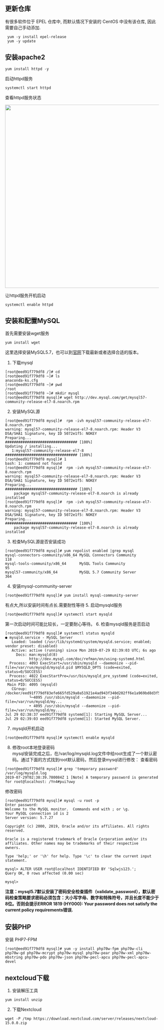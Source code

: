 ## 更新仓库
有很多软件位于 EPEL 仓库中, 而默认情况下安装的 CentOS 中没有该仓库, 因此需要自己手动添加.

```shell
 yum -y install epel-release
 yum -y update
```


## 安装apache2

```shell
yum install httpd -y
```  
启动httpd服务 
```shell
systemctl start httpd
```


查看httpd服务状态  

<img src="http://wujiashuaitupiancunchu.oss-cn-shanghai.aliyuncs.com/jupyter_notebook_img/vxa0gfyatq.png" width="600px" />  

让httpd服务开机启动

```shell
systemctl enable httpd
```


## 安装和配置MySQL
首先需要安装wget服务

```shell
yum install wget
```


这里选择安装MySQL5.7，也可以到[官网](https://dev.mysql.com/downloads/repo/yum/)下载最新或者选择合适的版本。
1. 下载mysql

```shell
[root@eed91f779df8 /]# cd
[root@eed91f779df8 ~]# ls
anaconda-ks.cfg
[root@eed91f779df8 ~]# pwd
/root
[root@eed91f779df8 ~]# mkdir mysql
[root@eed91f779df8 mysql]# wget http://dev.mysql.com/get/mysql57-community-release-el7-8.noarch.rpm
```


2. 安装MySQL源

```shell
[root@eed91f779df8 mysql]#  rpm -ivh mysql57-community-release-el7-8.noarch.rpm
warning: mysql57-community-release-el7-8.noarch.rpm: Header V3 DSA/SHA1 Signature, key ID 5072e1f5: NOKEY
Preparing...                          ################################# [100%]
Updating / installing...
   1:mysql57-community-release-el7-8  ################################# [100%]
[root@eed91f779df8 mysql]# 1
bash: 1: command not found
[root@eed91f779df8 mysql]#  rpm -ivh mysql57-community-release-el7-8.noarch.rpm
warning: mysql57-community-release-el7-8.noarch.rpm: Header V3 DSA/SHA1 Signature, key ID 5072e1f5: NOKEY
Preparing...                          ################################# [100%]
	package mysql57-community-release-el7-8.noarch is already installed
[root@eed91f779df8 mysql]#  rpm -ivh mysql57-community-release-el7-8.noarch.rpm
warning: mysql57-community-release-el7-8.noarch.rpm: Header V3 DSA/SHA1 Signature, key ID 5072e1f5: NOKEY
Preparing...                          ################################# [100%]
	package mysql57-community-release-el7-8.noarch is already installed

```


3. 检查MySQL源是否安装成功

```shell
[root@eed91f779df8 mysql]# yum repolist enabled |grep mysql
mysql-connectors-community/x86_64 MySQL Connectors Community                118
mysql-tools-community/x86_64      MySQL Tools Community                      95
mysql57-community/x86_64          MySQL 5.7 Community Server                364
```


4. 安装mysql-community-server

```
[root@eed91f779df8 mysql]# yum install mysql-community-server
```


有点大,所以安装时间有点长.需要耐性等待
5. 启动mysqld服务

```shell
[root@eed91f779df8 mysql]# systemctl start mysqld
```


第一次启动时间可能比较长，一定要耐心等待。
6. 检查mysqld服务是否启动

```shell
[root@eed91f779df8 mysql]# systemctl status mysqld
● mysqld.service - MySQL Server
   Loaded: loaded (/usr/lib/systemd/system/mysqld.service; enabled; vendor preset: disabled)
   Active: active (running) since Mon 2019-07-29 02:39:03 UTC; 6s ago
     Docs: man:mysqld(8)
           http://dev.mysql.com/doc/refman/en/using-systemd.html
  Process: 4093 ExecStart=/usr/sbin/mysqld --daemonize --pid-file=/var/run/mysqld/mysqld.pid $MYSQLD_OPTS (code=exited, status=0/SUCCESS)
  Process: 4022 ExecStartPre=/usr/bin/mysqld_pre_systemd (code=exited, status=0/SUCCESS)
 Main PID: 4095 (mysqld)
   CGroup: /docker/eed91f779df83efe665fd529a0a51921e4ad943f340d202ff6e1a969bd8d3f56/docker/eed91f779df83efe665fd529a0a51921e4ad943f340d202ff6e1a969bd8d3f56/system.slice/mysqld.service
           └─4095 /usr/sbin/mysqld --daemonize --pid-file=/var/run/mysqld/my...
           ‣ 4095 /usr/sbin/mysqld --daemonize --pid-file=/var/run/mysqld/my...
Jul 29 02:38:37 eed91f779df8 systemd[1]: Starting MySQL Server...
Jul 29 02:39:03 eed91f779df8 systemd[1]: Started MySQL Server.
```


7. mysqld开机启动

```
[root@eed91f779df8 mysql]# systemctl enable mysqld
```


8. 修改root本地登录密码  
mysql安装完成之后，在/var/log/mysqld.log文件中给root生成了一个默认密码。通过下面的方式找到root默认密码，然后登录mysql进行修改：
查看密码

```shell
[root@eed91f779df8 mysql]# grep 'temporary password' /var/log/mysqld.log
2019-07-29T02:38:39.780084Z 1 [Note] A temporary password is generated for root@localhost: /Yn4#pui?uwy
```


修改密码

```
[root@eed91f779df8 mysql]# mysql -u root -p
Enter password: 
Welcome to the MySQL monitor.  Commands end with ; or \g.
Your MySQL connection id is 2
Server version: 5.7.27

Copyright (c) 2000, 2019, Oracle and/or its affiliates. All rights reserved.

Oracle is a registered trademark of Oracle Corporation and/or its
affiliates. Other names may be trademarks of their respective
owners.

Type 'help;' or '\h' for help. Type '\c' to clear the current input statement.

mysql> ALTER USER root@localhost IDENTIFIED BY 'Sqlwjs123.';
Query OK, 0 rows affected (0.00 sec)

mysql> 

```


**注意：mysql5.7默认安装了密码安全检查插件（validate_password），默认密码检查策略要求密码必须包含：大小写字母、数字和特殊符号，并且长度不能少于8位。否则会提示ERROR 1819 (HY000): Your password does not satisfy the current policy requirements错误.**

## 安装PHP




安装 PHP7-FPM

```
[root@eed91f779df8 mysql]# yum -y install php70w-fpm php70w-cli php70w-gd php70w-mcrypt php70w-mysql php70w-pear php70w-xml php70w-mbstring php70w-pdo php70w-json php70w-pecl-apcu php70w-pecl-apcu-devel

```


## nextcloud下载
1. 安装解压工具

```
yum install unzip
```


2. 下载Nextcloud

```
wget -P /tmp https://download.nextcloud.com/server/releases/nextcloud-15.0.0.zip
```

